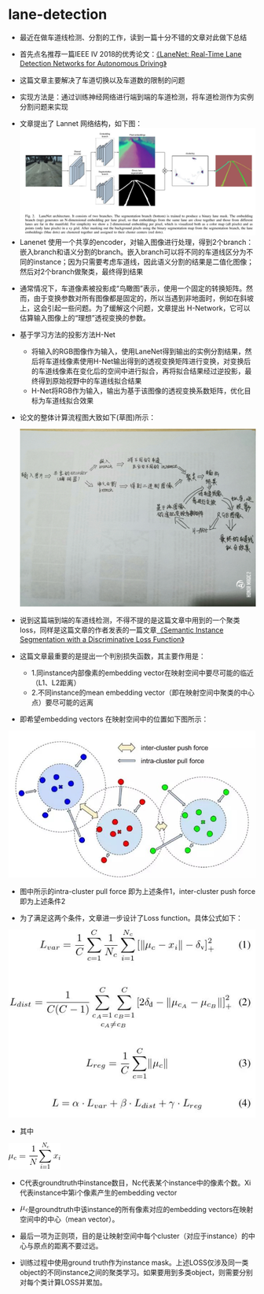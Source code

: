 # lane-detection
+ 最近在做车道线检测、分割的工作，读到一篇十分不错的文章对此做下总结
- 首先点名推荐一篇IEEE IV 2018的优秀论文：[《LaneNet: Real-Time Lane Detection Networks for Autonomous Driving》](./1802.05591.pdf)
+ 这篇文章主要解决了车道切换以及车道数的限制的问题
- 实现方法是：通过训练神经网络进行端到端的车道检测，将车道检测作为实例分割问题来实现
+ 文章提出了 Lannet 网络结构，如下图：
 ![](./imgs/20180608161846771.jpg)
+ Lanenet 使用一个共享的encoder，对输入图像进行处理，得到2个branch：嵌入branch和语义分割的branch。嵌入branch可以将不同的车道线区分为不同的instance；因为只需要考虑车道线，因此语义分割的结果是二值化图像；然后对2个branch做聚类，最终得到结果
-  通常情况下，车道像素被投影成“鸟瞰图”表示，使用一个固定的转换矩阵。然而，由于变换参数对所有图像都是固定的，所以当遇到非地面时，例如在斜坡上，这会引起一些问题。为了缓解这个问题，文章提出 H-Network，它可以估算输入图像上的“理想”透视变换的参数。

 + 基于学习方法的投影方法H-Net
 
    - 将输入的RGB图像作为输入，使用LaneNet得到输出的实例分割结果，然后将车道线像素使用H-Net输出得到的透视变换矩阵进行变换，对变换后的车道线像素在变化后的空间中进行拟合，再将拟合结果经过逆投影，最终得到原始视野中的车道线拟合结果

    * H-Net将RGB作为输入，输出为基于该图像的透视变换系数矩阵，优化目标为车道线拟合效果
    
+ 论文的整体计算流程图大致如下(草图)所示：
    
  ![](./imgs/2086708701-0.jpg)

- 说到这篇端到端的车道线检测，不得不提的是这篇文章中用到的一个聚类loss，同样是这篇文章的作者发表的一篇文章[《Semantic Instance Segmentation with a Discriminative Loss Function》](./1708.02551v1.pdf)

+ 这篇文章最重要的是提出一个判别损失函数，其主要作用是：
    
    * 1.同instance内部像素的embedding vector在映射空间中要尽可能的临近（L1、L2距离）
    
    + 2.不同instance的mean embedding vector（即在映射空间中聚类的中心点）要尽可能的远离

- 即希望embedding vectors 在映射空间中的位置如下图所示：

 ![](./imgs/v2-e1e0958468e1b3ac4a776d2b2838582f_hd.jpg)

+ 图中所示的intra-cluster pull force 即为上述条件1，inter-cluster push force即为上述条件2

* 为了满足这两个条件，文章进一步设计了Loss function。具体公式如下：

![](./imgs/v2-96e7e28ab2727f2d544a9eb8c35c10a3_hd.jpg)

+ 其中

![](./imgs/gif.gif)

 * C代表groundtruth中instance数目，Nc代表某个instance中的像素个数。Xi 代表instance中第i个像素产生的embedding vector
  
 + ![](./imgs/gif2.gif)是groundtruth中该instance的所有像素对应的embedding vectors在映射空间中的中心（mean vector）。

 + 最后一项为正则项，目的是让映射空间中每个cluster（对应于instance）的中心与原点的距离不要过远。

 - 训练过程中使用ground truth作为instance mask。上述LOSS仅涉及同一类object的不同instance之间的聚类学习。如果要用到多类object，则需要分别对每个类计算LOSS并累加。

